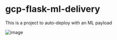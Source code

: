 # gcp-flask-ml-delivery
This is a project to auto-deploy with an ML payload

![image](https://user-images.githubusercontent.com/92782958/138583313-5b34dd08-e33c-48c9-b871-22908cd4adde.png)

